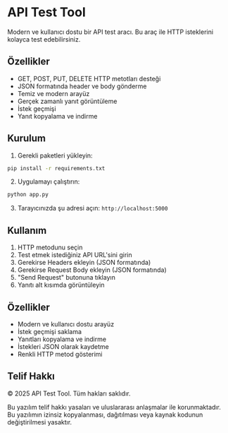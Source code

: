 # API Test Tool

Modern ve kullanıcı dostu bir API test aracı. Bu araç ile HTTP isteklerini kolayca test edebilirsiniz.

## Özellikler

- GET, POST, PUT, DELETE HTTP metotları desteği
- JSON formatında header ve body gönderme
- Temiz ve modern arayüz
- Gerçek zamanlı yanıt görüntüleme
- İstek geçmişi
- Yanıt kopyalama ve indirme

## Kurulum

1. Gerekli paketleri yükleyin:
```bash
pip install -r requirements.txt
```

2. Uygulamayı çalıştırın:
```bash
python app.py
```

3. Tarayıcınızda şu adresi açın: `http://localhost:5000`

## Kullanım

1. HTTP metodunu seçin
2. Test etmek istediğiniz API URL'sini girin
3. Gerekirse Headers ekleyin (JSON formatında)
4. Gerekirse Request Body ekleyin (JSON formatında)
5. "Send Request" butonuna tıklayın
6. Yanıtı alt kısımda görüntüleyin

## Özellikler

- Modern ve kullanıcı dostu arayüz
- İstek geçmişi saklama
- Yanıtları kopyalama ve indirme
- İstekleri JSON olarak kaydetme
- Renkli HTTP metod gösterimi

## Telif Hakkı

© 2025 API Test Tool. Tüm hakları saklıdır.

Bu yazılım telif hakkı yasaları ve uluslararası anlaşmalar ile korunmaktadır. Bu yazılımın izinsiz kopyalanması, dağıtılması veya kaynak kodunun değiştirilmesi yasaktır.
